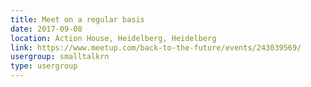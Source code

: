 ```yaml
---
title: Meet on a regular basis
date: 2017-09-08
location: Action House, Heidelberg, Heidelberg
link: https://www.meetup.com/back-to-the-future/events/243039569/
usergroup: smalltalkrn
type: usergroup
---
```

